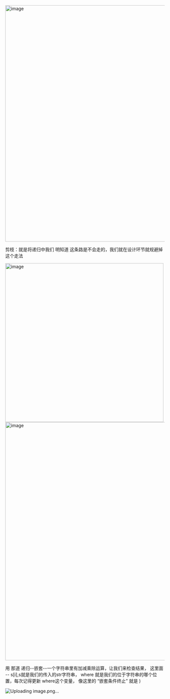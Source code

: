 <img width="744" alt="image" src="https://github.com/zhenhaoshuai/SuanFaJinSai/assets/88430983/818648f2-c37a-4c98-9cce-316f6cedf68c">


剪枝：就是将递归中我们 明知道 这条路是不会走的，我们就在设计环节就规避掉这个走法


<img width="500" alt="image" src="https://github.com/zhenhaoshuai/SuanFaJinSai/assets/88430983/5575a77d-99c0-4243-9b6a-331882bbef0f">


<img width="750" alt="image" src="https://github.com/zhenhaoshuai/SuanFaJinSai/assets/88430983/ba65bb49-5657-4bf3-bcee-ba889c7fcae6">

用 那道 递归--嵌套--一个字符串里有加减乘除运算，让我们来检查结果，
这里面 -- s[i],s就是我们的传入的str字符串， where 就是我们的位于字符串的哪个位置，每次记得更新 where这个变量， 像这里的 “嵌套条件终止” 就是 )


![Uploading image.png…]()




